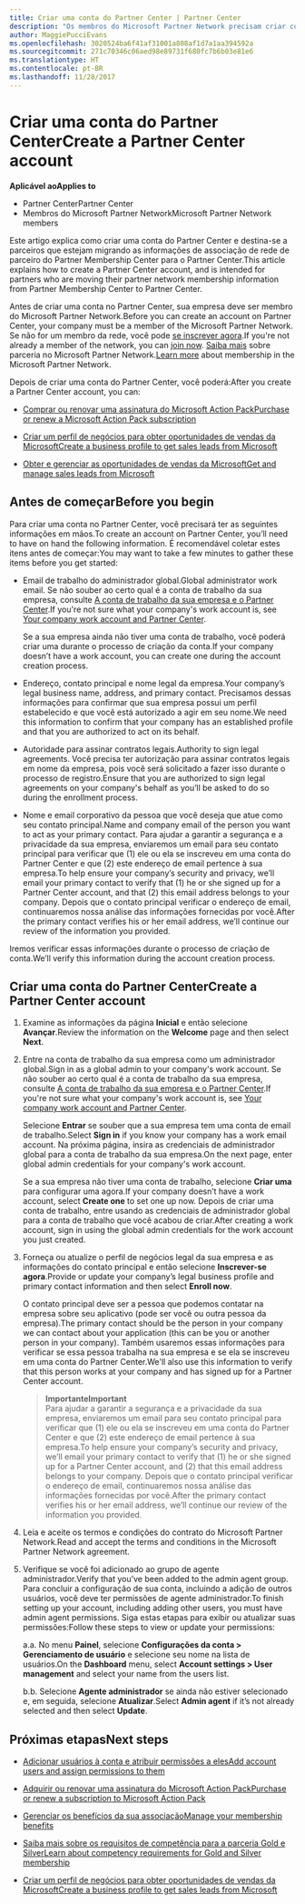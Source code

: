 ```yaml
---
title: Criar uma conta do Partner Center | Partner Center
description: "Os membros do Microsoft Partner Network precisam criar contas do Partner Center para gerenciar seus benefícios e competências de rede e criar um perfil de negócios."
author: MaggiePucciEvans
ms.openlocfilehash: 3020524ba6f41af31001a808af1d7a1aa394592a
ms.sourcegitcommit: 271c70346c06aed98e89731f680fc7b6b03e81e6
ms.translationtype: HT
ms.contentlocale: pt-BR
ms.lasthandoff: 11/28/2017
---
```

# <a name="create-a-partner-center-account"></a><span data-ttu-id="a2575-103">Criar uma conta do Partner Center</span><span class="sxs-lookup"><span data-stu-id="a2575-103">Create a Partner Center account</span></span>

**<span data-ttu-id="a2575-104">Aplicável ao</span><span class="sxs-lookup"><span data-stu-id="a2575-104">Applies to</span></span>**

-   <span data-ttu-id="a2575-105">Partner Center</span><span class="sxs-lookup"><span data-stu-id="a2575-105">Partner Center</span></span>
-   <span data-ttu-id="a2575-106">Membros do Microsoft Partner Network</span><span class="sxs-lookup"><span data-stu-id="a2575-106">Microsoft Partner Network members</span></span>


<span data-ttu-id="a2575-107">Este artigo explica como criar uma conta do Partner Center e destina-se a parceiros que estejam migrando as informações de associação de rede de parceiro do Partner Membership Center para o Partner Center.</span><span class="sxs-lookup"><span data-stu-id="a2575-107">This article explains how to create a Partner Center account, and is intended for partners who are moving their partner network membership information from Partner Membership Center to Partner Center.</span></span> 

<span data-ttu-id="a2575-108">Antes de criar uma conta no Partner Center, sua empresa deve ser membro do Microsoft Partner Network.</span><span class="sxs-lookup"><span data-stu-id="a2575-108">Before you can create an account on Partner Center, your company must be a member of the Microsoft Partner Network.</span></span> <span data-ttu-id="a2575-109">Se não for um membro da rede, você pode [se inscrever agora](https://partners.microsoft.com/PartnerProgram/simplifiedenrollment.aspx).</span><span class="sxs-lookup"><span data-stu-id="a2575-109">If you're not already a member of the network, you can [join now](https://partners.microsoft.com/PartnerProgram/simplifiedenrollment.aspx).</span></span> <span data-ttu-id="a2575-110">[Saiba mais](https://partner.microsoft.com/membership) sobre parceria no Microsoft Partner Network.</span><span class="sxs-lookup"><span data-stu-id="a2575-110">[Learn more](https://partner.microsoft.com/membership) about membership in the Microsoft Partner Network.</span></span>  

<span data-ttu-id="a2575-111">Depois de criar uma conta do Partner Center, você poderá:</span><span class="sxs-lookup"><span data-stu-id="a2575-111">After you create a Partner Center account, you can:</span></span>

-   [<span data-ttu-id="a2575-112">Comprar ou renovar uma assinatura do Microsoft Action Pack</span><span class="sxs-lookup"><span data-stu-id="a2575-112">Purchase or renew a Microsoft Action Pack subscription</span></span>](mpn-get-action-pack.md)

-   [<span data-ttu-id="a2575-113">Criar um perfil de negócios para obter oportunidades de vendas da Microsoft</span><span class="sxs-lookup"><span data-stu-id="a2575-113">Create a business profile to get sales leads from Microsoft</span></span>](create-a-marketing-profile.md)

-   [<span data-ttu-id="a2575-114">Obter e gerenciar as oportunidades de vendas da Microsoft</span><span class="sxs-lookup"><span data-stu-id="a2575-114">Get and manage sales leads from Microsoft</span></span>](responding-to-referrals.md)

## <a name="before-you-begin"></a><span data-ttu-id="a2575-115">Antes de começar</span><span class="sxs-lookup"><span data-stu-id="a2575-115">Before you begin</span></span>

<span data-ttu-id="a2575-116">Para criar uma conta no Partner Center, você precisará ter as seguintes informações em mãos.</span><span class="sxs-lookup"><span data-stu-id="a2575-116">To create an account on Partner Center, you’ll need to have on hand the following information.</span></span> <span data-ttu-id="a2575-117">É recomendável coletar estes itens antes de começar:</span><span class="sxs-lookup"><span data-stu-id="a2575-117">You may want to take a few minutes to gather these items before you get started:</span></span>

-   <span data-ttu-id="a2575-118">Email de trabalho do administrador global.</span><span class="sxs-lookup"><span data-stu-id="a2575-118">Global administrator work email.</span></span> <span data-ttu-id="a2575-119">Se não souber ao certo qual é a conta de trabalho da sua empresa, consulte [A conta de trabalho da sua empresa e o Partner Center](azure-active-directory-tenants-and-partner-center.md).</span><span class="sxs-lookup"><span data-stu-id="a2575-119">If you're not sure what your company's work account is, see [Your company work account and Partner Center](azure-active-directory-tenants-and-partner-center.md).</span></span>

    <span data-ttu-id="a2575-120">Se a sua empresa ainda não tiver uma conta de trabalho, você poderá criar uma durante o processo de criação da conta.</span><span class="sxs-lookup"><span data-stu-id="a2575-120">If your company doesn’t have a work account, you can create one during the account creation process.</span></span> 

-   <span data-ttu-id="a2575-121">Endereço, contato principal e nome legal da empresa.</span><span class="sxs-lookup"><span data-stu-id="a2575-121">Your company’s legal business name, address, and primary contact.</span></span> <span data-ttu-id="a2575-122">Precisamos dessas informações para confirmar que sua empresa possui um perfil estabelecido e que você está autorizado a agir em seu nome.</span><span class="sxs-lookup"><span data-stu-id="a2575-122">We need this information to confirm that your company has an established profile and that you are authorized to act on its behalf.</span></span> 

-   <span data-ttu-id="a2575-123">Autoridade para assinar contratos legais.</span><span class="sxs-lookup"><span data-stu-id="a2575-123">Authority to sign legal agreements.</span></span> <span data-ttu-id="a2575-124">Você precisa ter autorização para assinar contratos legais em nome da empresa, pois você será solicitado a fazer isso durante o processo de registro.</span><span class="sxs-lookup"><span data-stu-id="a2575-124">Ensure that you are authorized to sign legal agreements on your company's behalf as you’ll be asked to do so during the enrollment process.</span></span>

-   <span data-ttu-id="a2575-125">Nome e email corporativo da pessoa que você deseja que atue como seu contato principal.</span><span class="sxs-lookup"><span data-stu-id="a2575-125">Name and company email of the person you want to act as your primary contact.</span></span> <span data-ttu-id="a2575-126">Para ajudar a garantir a segurança e a privacidade da sua empresa, enviaremos um email para seu contato principal para verificar que (1) ele ou ela se inscreveu em uma conta do Partner Center e que (2) este endereço de email pertence à sua empresa.</span><span class="sxs-lookup"><span data-stu-id="a2575-126">To help ensure your company’s security and privacy, we’ll email your primary contact to verify that (1) he or she signed up for a Partner Center account, and that (2) this email address belongs to your company.</span></span> <span data-ttu-id="a2575-127">Depois que o contato principal verificar o endereço de email, continuaremos nossa análise das informações fornecidas por você.</span><span class="sxs-lookup"><span data-stu-id="a2575-127">After the primary contact verifies his or her email address, we’ll continue our review of the information you provided.</span></span>

<span data-ttu-id="a2575-128">Iremos verificar essas informações durante o processo de criação de conta.</span><span class="sxs-lookup"><span data-stu-id="a2575-128">We’ll verify this information during the account creation process.</span></span> 
 
## <a name="create-a-partner-center-account"></a><span data-ttu-id="a2575-129">Criar uma conta do Partner Center</span><span class="sxs-lookup"><span data-stu-id="a2575-129">Create a Partner Center account</span></span>

1.  <span data-ttu-id="a2575-130">Examine as informações da página **Inicial** e então selecione **Avançar**.</span><span class="sxs-lookup"><span data-stu-id="a2575-130">Review the information on the **Welcome** page and then select **Next**.</span></span>

2.  <span data-ttu-id="a2575-131">Entre na conta de trabalho da sua empresa como um administrador global.</span><span class="sxs-lookup"><span data-stu-id="a2575-131">Sign in as a global admin to your company's work account.</span></span> <span data-ttu-id="a2575-132">Se não souber ao certo qual é a conta de trabalho da sua empresa, consulte [A conta de trabalho da sua empresa e o Partner Center](azure-active-directory-tenants-and-partner-center.md).</span><span class="sxs-lookup"><span data-stu-id="a2575-132">If you're not sure what your company's work account is, see [Your company work account and Partner Center](azure-active-directory-tenants-and-partner-center.md).</span></span>

    <span data-ttu-id="a2575-133">Selecione **Entrar** se souber que a sua empresa tem uma conta de email de trabalho.</span><span class="sxs-lookup"><span data-stu-id="a2575-133">Select **Sign in** if you know your company has a work email account.</span></span> <span data-ttu-id="a2575-134">Na próxima página, insira as credenciais de administrador global para a conta de trabalho da sua empresa.</span><span class="sxs-lookup"><span data-stu-id="a2575-134">On the next page, enter global admin credentials for your company's work account.</span></span> 

    <span data-ttu-id="a2575-135">Se a sua empresa não tiver uma conta de trabalho, selecione **Criar uma** para configurar uma agora.</span><span class="sxs-lookup"><span data-stu-id="a2575-135">If your company doesn’t have a work account, select **Create one** to set one up now.</span></span> <span data-ttu-id="a2575-136">Depois de criar uma conta de trabalho, entre usando as credenciais de administrador global para a conta de trabalho que você acabou de criar.</span><span class="sxs-lookup"><span data-stu-id="a2575-136">After creating a work account, sign in using the global admin credentials for the work account you just created.</span></span>

3.  <span data-ttu-id="a2575-137">Forneça ou atualize o perfil de negócios legal da sua empresa e as informações do contato principal e então selecione **Inscrever-se agora**.</span><span class="sxs-lookup"><span data-stu-id="a2575-137">Provide or update your company’s legal business profile and primary contact information and then select **Enroll now**.</span></span> 

    <span data-ttu-id="a2575-138">O contato principal deve ser a pessoa que podemos contatar na empresa sobre seu aplicativo (pode ser você ou outra pessoa da empresa).</span><span class="sxs-lookup"><span data-stu-id="a2575-138">The primary contact should be the person in your company we can contact about your application (this can be you or another person in your company).</span></span> <span data-ttu-id="a2575-139">Também usaremos essas informações para verificar se essa pessoa trabalha na sua empresa e se ela se inscreveu em uma conta do Partner Center.</span><span class="sxs-lookup"><span data-stu-id="a2575-139">We'll also use this information to verify that this person works at your company and has signed up for a Partner Center account.</span></span>

    >**<span data-ttu-id="a2575-140">Importante</span><span class="sxs-lookup"><span data-stu-id="a2575-140">Important</span></span>**<br> <span data-ttu-id="a2575-141">Para ajudar a garantir a segurança e a privacidade da sua empresa, enviaremos um email para seu contato principal para verificar que (1) ele ou ela se inscreveu em uma conta do Partner Center e que (2) este endereço de email pertence à sua empresa.</span><span class="sxs-lookup"><span data-stu-id="a2575-141">To help ensure your company’s security and privacy, we’ll email your primary contact to verify that (1) he or she signed up for a Partner Center account, and (2) that this email address belongs to your company.</span></span> <span data-ttu-id="a2575-142">Depois que o contato principal verificar o endereço de email, continuaremos nossa análise das informações fornecidas por você.</span><span class="sxs-lookup"><span data-stu-id="a2575-142">After the primary contact verifies his or her email address, we’ll continue our review of the information you provided.</span></span>

4.  <span data-ttu-id="a2575-143">Leia e aceite os termos e condições do contrato do Microsoft Partner Network.</span><span class="sxs-lookup"><span data-stu-id="a2575-143">Read and accept the terms and conditions in the Microsoft Partner Network agreement.</span></span> 

5.  <span data-ttu-id="a2575-144">Verifique se você foi adicionado ao grupo de agente administrador.</span><span class="sxs-lookup"><span data-stu-id="a2575-144">Verify that you’ve been added to the admin agent group.</span></span> <span data-ttu-id="a2575-145">Para concluir a configuração de sua conta, incluindo a adição de outros usuários, você deve ter permissões de agente administrador.</span><span class="sxs-lookup"><span data-stu-id="a2575-145">To finish setting up your account, including adding other users, you must have admin agent permissions.</span></span> <span data-ttu-id="a2575-146">Siga estas etapas para exibir ou atualizar suas permissões:</span><span class="sxs-lookup"><span data-stu-id="a2575-146">Follow these steps to view or update your permissions:</span></span>

    <span data-ttu-id="a2575-147">a.</span><span class="sxs-lookup"><span data-stu-id="a2575-147">a.</span></span> <span data-ttu-id="a2575-148">No menu **Painel**, selecione **Configurações da conta > Gerenciamento de usuário** e selecione seu nome na lista de usuários.</span><span class="sxs-lookup"><span data-stu-id="a2575-148">On the **Dashboard** menu, select **Account settings > User management** and select your name from the users list.</span></span> 

    <span data-ttu-id="a2575-149">b.</span><span class="sxs-lookup"><span data-stu-id="a2575-149">b.</span></span> <span data-ttu-id="a2575-150">Selecione **Agente administrador** se ainda não estiver selecionado e, em seguida, selecione **Atualizar**.</span><span class="sxs-lookup"><span data-stu-id="a2575-150">Select **Admin agent** if it’s not already selected and then select **Update**.</span></span> 

## <a name="next-steps"></a><span data-ttu-id="a2575-151">Próximas etapas</span><span class="sxs-lookup"><span data-stu-id="a2575-151">Next steps</span></span>

-   [<span data-ttu-id="a2575-152">Adicionar usuários à conta e atribuir permissões a eles</span><span class="sxs-lookup"><span data-stu-id="a2575-152">Add account users and assign permissions to them</span></span>](create-user-accounts-and-set-permissions.md)

-   [<span data-ttu-id="a2575-153">Adquirir ou renovar uma assinatura do Microsoft Action Pack</span><span class="sxs-lookup"><span data-stu-id="a2575-153">Purchase or renew a subscription to Microsoft Action Pack</span></span>](mpn-get-action-pack.md)

-   [<span data-ttu-id="a2575-154">Gerenciar os benefícios da sua associação</span><span class="sxs-lookup"><span data-stu-id="a2575-154">Manage your membership benefits</span></span>](manage-your-partner-network-benefits.md)

-   [<span data-ttu-id="a2575-155">Saiba mais sobre os requisitos de competência para a parceria Gold e Silver</span><span class="sxs-lookup"><span data-stu-id="a2575-155">Learn about competency requirements for Gold and Silver membership</span></span>](learn-about-competencies.md)

-   [<span data-ttu-id="a2575-156">Criar um perfil de negócios para obter oportunidades de vendas da Microsoft</span><span class="sxs-lookup"><span data-stu-id="a2575-156">Create a business profile to get sales leads from Microsoft</span></span>](create-a-marketing-profile.md)